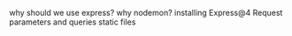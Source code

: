why should we use express?
why nodemon?
installing Express@4
Request parameters and queries
static files